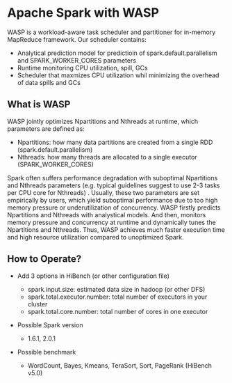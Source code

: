 # Apache Spark with WASP

WASP is a workload-aware task scheduler and partitioner for in-memory MapReduce framework. Our scheduler contains:

- Analytical prediction model for predictioin of spark.default.parallelism and SPARK_WORKER_CORES parameters
- Runtime monitoring CPU utilization, spill, GCs
- Scheduler that maxmizes CPU utilization whil minimizing the overhead of data spills and GCs

## What is WASP
WASP jointly optimizes Npartitions and Nthreads at runtime, which parameters are defined as:

- Npartitions: how many data partitions are created from a single RDD (spark.default.parallelism)
- Nthreads: how many threads are allocated to a single executor (SPARK_WORKER_CORES)

Spark often suffers performance degradation with suboptimal Npartitions and Nthreads parameters (e.g. typical guidelines suggest to use 2-3 tasks per CPU core for Nthreads) . Usually, these two parameters are set empirically by users, which yield suboptimal performance due to too high memory pressure or underutilization of concurrency. WASP firstly predicts Npartitions and Nthreads with analystical models. And then, monitors memory pressure and concurrency at runtime and dynamically tunes the Npartitions and Nthreads.
Thus, WASP achieves much faster execution time and high resource utilization compared to unoptimized Spark.

## How to Operate?
* Add 3 options in HiBench (or other configuration file)
  - spark.input.size: estimated data size in hadoop (or other DFS)
  - spark.total.executor.number: total number of executors in your cluster
  - spark.total.core.number: total number of cores in one executor

* Possible Spark version
  - 1.6.1, 2.0.1

* Possible benchmark
  - WordCount, Bayes, Kmeans, TeraSort, Sort, PageRank (HiBench v5.0)
